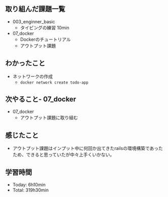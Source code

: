 ## 取り組んだ課題一覧
- 003_enginner_basic
  - タイピングの練習 10min
- 07_docker
  - Dockerのチュートリアル
  - アウトプット課題
## わかったこと
- ネットワークの作成
  - `docker network create todo-app`
## 次やること- 07_docker
- 07_docker
  - アウトプット課題に取り組む
## 感じたこと
- アウトプット課題はインプット中に何回か出てきたrailsの環境構築であったため、できると思っていたが中々上手くいかない。
## 学習時間
- Today: 6h10min
- Total: 319h30min